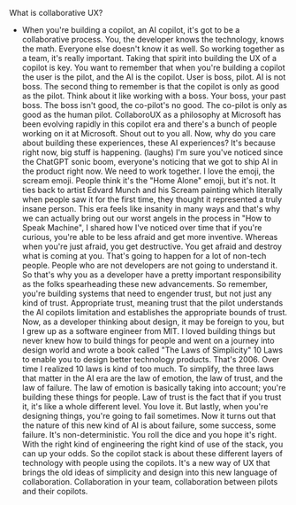 What is collaborative UX?
- When you're building a copilot, an AI copilot, it's got to be a collaborative process. You, the developer knows the technology, knows the math. Everyone else doesn't know it as well. So working together as a team, it's really important. Taking that spirit into building the UX of a copilot is key. You want to remember that when you're building a copilot the user is the pilot, and the AI is the copilot. User is boss, pilot. AI is not boss. The second thing to remember is that the copilot is only as good as the pilot. Think about it like working with a boss. Your boss, your past boss. The boss isn't good, the co-pilot's no good. The co-pilot is only as good as the human pilot. CollaboroUX as a philosophy at Microsoft has been evolving rapidly in this copilot era and there's a bunch of people working on it at Microsoft. Shout out to you all. Now, why do you care about building these experiences, these AI experiences? It's because right now, big stuff is happening. (laughs) I'm sure you've noticed since the ChatGPT sonic boom, everyone's noticing that we got to ship AI in the product right now. We need to work together. I love the emoji, the scream emoji. People think it's the "Home Alone" emoji, but it's not. It ties back to artist Edvard Munch and his Scream painting which literally when people saw it for the first time, they thought it represented a truly insane person. This era feels like insanity in many ways and that's why we can actually bring out our worst angels in the process in "How to Speak Machine", I shared how I've noticed over time that if you're curious, you're able to be less afraid and get more inventive. Whereas when you're just afraid, you get destructive. You get afraid and destroy what is coming at you. That's going to happen for a lot of non-tech people. People who are not developers are not going to understand it. So that's why you as a developer have a pretty important responsibility as the folks spearheading these new advancements. So remember, you're building systems that need to engender trust, but not just any kind of trust. Appropriate trust, meaning trust that the pilot understands the AI copilots limitation and establishes the appropriate bounds of trust. Now, as a developer thinking about design, it may be foreign to you, but I grew up as a software engineer from MIT. I loved building things but never knew how to build things for people and went on a journey into design world and wrote a book called "The Laws of Simplicity" 10 Laws to enable you to design better technology products. That's 2006. Over time I realized 10 laws is kind of too much. To simplify, the three laws that matter in the AI era are the law of emotion, the law of trust, and the law of failure. The law of emotion is basically taking into account; you're building these things for people. Law of trust is the fact that if you trust it, it's like a whole different level. You love it. But lastly, when you're designing things, you're going to fail sometimes. Now it turns out that the nature of this new kind of AI is about failure, some success, some failure. It's non-deterministic. You roll the dice and you hope it's right. With the right kind of engineering the right kind of use of the stack, you can up your odds. So the copilot stack is about these different layers of technology with people using the copilots. It's a new way of UX that brings the old ideas of simplicity and design into this new language of collaboration. Collaboration in your team, collaboration between pilots and their copilots.